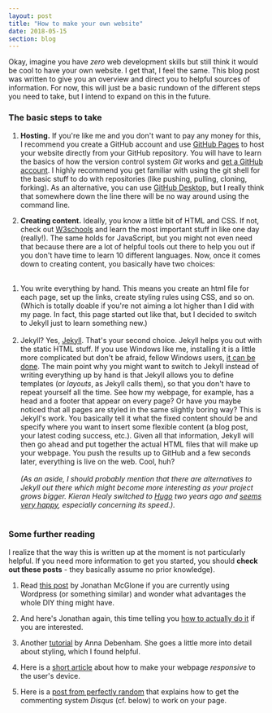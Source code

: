 ```yaml
---
layout: post
title: "How to make your own website"
date: 2018-05-15
section: blog
---
```


Okay, imagine you have *zero* web development skills but still think it would be cool to have your own website. I get that, I feel the same. This blog post was written to give you an overview and direct you to helpful sources of information. For now, this will just be a basic rundown of the different steps you need to take, but I intend to expand on this in the future.

### The basic steps to take

1. **Hosting.** If you're like me and you don't want to pay any money for this, I recommend you create a GitHub account and use [GitHub Pages](https://pages.github.com/) to host your website directly from your GitHub repository. You will have to learn the basics of how the version control system *Git* works and [get a GitHub account](https://github.com/join). I highly recommend you get familiar with using the git shell for the basic stuff to do with repositories (like pushing, pulling, cloning, forking). As an alternative, you can use [GitHub Desktop](https://desktop.github.com/), but I really think that somewhere down the line there will be no way around using the command line.

2. **Creating content.** Ideally, you know a little bit of HTML and CSS. If not, check out [W3schools](http://www.w3schools.com/) and learn the most important stuff in like one day (really!). The same holds for JavaScript, but you might not even need that because there are a lot of helpful tools out there to help you out if you don't have time to learn 10 different languages. Now, once it comes down to creating content, you basically have two choices: <br /><br /> 
1) You write everything by hand. This means you create an html file for each page, set up the links, create styling rules using CSS, and so on. (Which is totally doable if you're not aiming a lot higher than I did with my page. In fact, this page started out like that, but I decided to switch to Jekyll just to learn something new.) <br /><br />
2) Jekyll? Yes, [Jekyll](https://jekyllrb.com/). That's your second choice. Jekyll helps you out with the static HTML stuff. If you use Windows like me, installing it is a little more complicated but don't be afraid, fellow Windows users, [it can be done](http://jekyll-windows.juthilo.com/). The main point why you might want to switch to Jekyll instead of writing everything up by hand is that Jekyll allows you to define templates (or *layouts*, as Jekyll calls them), so that you don't have to repeat yourself all the time. See how my webpage, for example, has a head and a footer that appear on every page? Or have you maybe noticed that all pages are styled in the same slightly boring way? This is Jekyll's work. You basically tell it what the fixed content should be and specify where you want to insert some flexible content (a blog post, your latest coding success, etc.). Given all that information, Jekyll will then go ahead and put together the actual HTML files that will make up your webpage. You push the results up to GitHub and a few seconds later, everything is live on the web. Cool, huh? <br /><br />
*(As an aside, I should probably mention that there are alternatives to Jekyll out there which might become more interesting as your project grows bigger. Kieran Healy switched to [Hugo](http://gohugo.io/) two years ago and [seems very happy](https://kieranhealy.org/blog/archives/2014/02/24/powered-by-hugo/), especially concerning its speed.).* <br /><br />

### Some further reading

I realize that the way this is written up at the moment is not particularly helpful. If you need more information to get you started, you should **check out these posts** - they basically assume no prior knowledge). 

1. Read [this post](http://jmcglone.com/notes/2014/05/03/using-github-to-create-and-host-a-personal-website) by Jonathan McGlone if you are currently using Wordpress (or something similar) and wonder what advantages the whole DIY thing might have. 

2. And here's Jonathan again, this time telling you [how to actually do it](http://jmcglone.com/guides/github-pages/) if you are interested. 

3. Another [tutorial](https://24ways.org/2013/get-started-with-github-pages/) by Anna Debenham. She goes a little more into detail about styling, which I found helpful. 

4. Here is a [short article](http://alistapart.com/article/responsive-web-design) about how to make your webpage *responsive* to the user's device.  

5. Here is a [post from perfectly random](http://www.perfectlyrandom.org/2014/06/29/adding-disqus-to-your-jekyll-powered-github-pages/) that explains how to get the commenting system *Disqus* (cf. below) to work on your page.